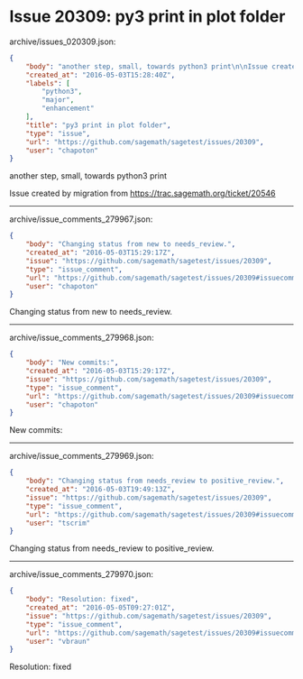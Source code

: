 # Issue 20309: py3 print in plot folder

archive/issues_020309.json:
```json
{
    "body": "another step, small, towards python3 print\n\nIssue created by migration from https://trac.sagemath.org/ticket/20546\n\n",
    "created_at": "2016-05-03T15:28:40Z",
    "labels": [
        "python3",
        "major",
        "enhancement"
    ],
    "title": "py3 print in plot folder",
    "type": "issue",
    "url": "https://github.com/sagemath/sagetest/issues/20309",
    "user": "chapoton"
}
```
another step, small, towards python3 print

Issue created by migration from https://trac.sagemath.org/ticket/20546





---

archive/issue_comments_279967.json:
```json
{
    "body": "Changing status from new to needs_review.",
    "created_at": "2016-05-03T15:29:17Z",
    "issue": "https://github.com/sagemath/sagetest/issues/20309",
    "type": "issue_comment",
    "url": "https://github.com/sagemath/sagetest/issues/20309#issuecomment-279967",
    "user": "chapoton"
}
```

Changing status from new to needs_review.



---

archive/issue_comments_279968.json:
```json
{
    "body": "New commits:",
    "created_at": "2016-05-03T15:29:17Z",
    "issue": "https://github.com/sagemath/sagetest/issues/20309",
    "type": "issue_comment",
    "url": "https://github.com/sagemath/sagetest/issues/20309#issuecomment-279968",
    "user": "chapoton"
}
```

New commits:



---

archive/issue_comments_279969.json:
```json
{
    "body": "Changing status from needs_review to positive_review.",
    "created_at": "2016-05-03T19:49:13Z",
    "issue": "https://github.com/sagemath/sagetest/issues/20309",
    "type": "issue_comment",
    "url": "https://github.com/sagemath/sagetest/issues/20309#issuecomment-279969",
    "user": "tscrim"
}
```

Changing status from needs_review to positive_review.



---

archive/issue_comments_279970.json:
```json
{
    "body": "Resolution: fixed",
    "created_at": "2016-05-05T09:27:01Z",
    "issue": "https://github.com/sagemath/sagetest/issues/20309",
    "type": "issue_comment",
    "url": "https://github.com/sagemath/sagetest/issues/20309#issuecomment-279970",
    "user": "vbraun"
}
```

Resolution: fixed
